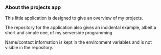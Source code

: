 ### About the projects app

This little application is designed to give an overview of my projects.

The repository for the application also gives an incidental example, albeit a short and simple one, of my serverside programming.

Name/contact information is kept in the environment variables and is not visible in the repository.
